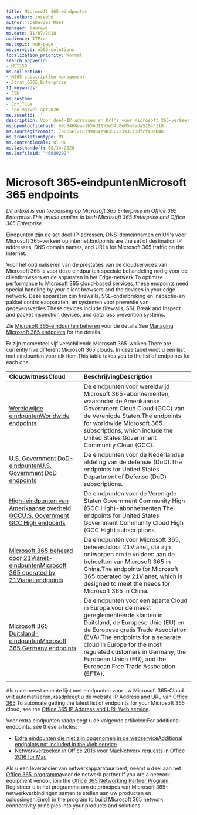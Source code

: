 ```yaml
---
title: Microsoft 365-eindpunten
ms.author: josephd
author: JoeDavies-MSFT
manager: laurawi
ms.date: 11/07/2018
audience: ITPro
ms.topic: hub-page
ms.service: o365-solutions
localization_priority: Normal
search.appverid:
- MET150
ms.collection:
- M365-subscription-management
- Strat_O365_Enterprise
f1.keywords:
- CSH
ms.custom:
- Ent_TLGs
- seo-marvel-apr2020
ms.assetid: ''
description: Voor doel-IP-adressen en Url's voor Microsoft 365-verkeer gebruikt u deze lijst met artikelen voor de Internet eindpunten van de verschillende Microsoft 365-wolken.
ms.openlocfilehash: b0d8468eaa1b56d1151e54d8e05e6ada51845118
ms.sourcegitcommit: 79065e72c0799064e9055022393113dfcf40eb4b
ms.translationtype: MT
ms.contentlocale: nl-NL
ms.lasthandoff: 08/14/2020
ms.locfileid: "46689292"
---
```

# <a name="microsoft-365-endpoints"></a><span data-ttu-id="c1fce-103">Microsoft 365-eindpunten</span><span class="sxs-lookup"><span data-stu-id="c1fce-103">Microsoft 365 endpoints</span></span>

<span data-ttu-id="c1fce-104">*Dit artikel is van toepassing op Microsoft 365 Enterprise en Office 365 Enterprise.*</span><span class="sxs-lookup"><span data-stu-id="c1fce-104">*This article applies to both Microsoft 365 Enterprise and Office 365 Enterprise.*</span></span>

<span data-ttu-id="c1fce-105">Eindpunten zijn de set doel-IP-adressen, DNS-domeinnamen en Url's voor Microsoft 365-verkeer op internet.</span><span class="sxs-lookup"><span data-stu-id="c1fce-105">Endpoints are the set of destination IP addresses, DNS domain names, and URLs for Microsoft 365 traffic on the Internet.</span></span> 

<span data-ttu-id="c1fce-106">Voor het optimaliseren van de prestaties van de cloudservices van Microsoft 365 is voor deze eindpunten speciale behandeling nodig voor de clientbrowsers en de apparaten in het Edge-netwerk.</span><span class="sxs-lookup"><span data-stu-id="c1fce-106">To optimize performance to Microsoft 365 cloud-based services, these endpoints need special handling by your client browsers and the devices in your edge network.</span></span> <span data-ttu-id="c1fce-107">Deze apparaten zijn firewalls, SSL-onderbreking en inspectie-en pakket controleapparaten, en systemen voor preventie van gegevensverlies.</span><span class="sxs-lookup"><span data-stu-id="c1fce-107">These devices include firewalls, SSL Break and Inspect and packet inspection devices, and data loss prevention systems.</span></span>

<span data-ttu-id="c1fce-108">Zie [Microsoft 365-eindpunten beheren](managing-office-365-endpoints.md) voor de details.</span><span class="sxs-lookup"><span data-stu-id="c1fce-108">See [Managing Microsoft 365 endpoints](managing-office-365-endpoints.md) for the details.</span></span>

<span data-ttu-id="c1fce-109">Er zijn momenteel vijf verschillende Microsoft 365-wolken.</span><span class="sxs-lookup"><span data-stu-id="c1fce-109">There are currently five different Microsoft 365 clouds.</span></span> <span data-ttu-id="c1fce-110">In deze tabel vindt u een lijst met eindpunten voor elk item.</span><span class="sxs-lookup"><span data-stu-id="c1fce-110">This table takes you to the list of endpoints for each one.</span></span>

| <span data-ttu-id="c1fce-111">Cloudwitness</span><span class="sxs-lookup"><span data-stu-id="c1fce-111">Cloud</span></span> | <span data-ttu-id="c1fce-112">Beschrijving</span><span class="sxs-lookup"><span data-stu-id="c1fce-112">Description</span></span> |
|:-------|:-----|
| [<span data-ttu-id="c1fce-113">Wereldwijde eindpunten</span><span class="sxs-lookup"><span data-stu-id="c1fce-113">Worldwide endpoints</span></span>](urls-and-ip-address-ranges.md) | <span data-ttu-id="c1fce-114">De eindpunten voor wereldwijd Microsoft 365-abonnementen, waaronder de Amerikaanse Government Cloud Cloud (GCC) van de Verenigde Staten.</span><span class="sxs-lookup"><span data-stu-id="c1fce-114">The endpoints for worldwide Microsoft 365 subscriptions, which include the United States Government Community Cloud (GCC).</span></span> |
| [<span data-ttu-id="c1fce-115">U.S. Government DoD-eindpunten</span><span class="sxs-lookup"><span data-stu-id="c1fce-115">U.S. Government DoD endpoints</span></span>](microsoft-365-u-s-government-dod-endpoints.md) | <span data-ttu-id="c1fce-116">De eindpunten voor de Nederlandse afdeling van de defensie (DoD).</span><span class="sxs-lookup"><span data-stu-id="c1fce-116">The endpoints for United States Department of Defense (DoD) subscriptions.</span></span> |
| [<span data-ttu-id="c1fce-117">High-eindpunten van Amerikaanse overheid GCC</span><span class="sxs-lookup"><span data-stu-id="c1fce-117">U.S. Government GCC High endpoints</span></span>](microsoft-365-u-s-government-gcc-high-endpoints.md) | <span data-ttu-id="c1fce-118">De eindpunten voor de Verenigde Staten Government Community High (GCC High)-abonnementen.</span><span class="sxs-lookup"><span data-stu-id="c1fce-118">The endpoints for United States Government Community Cloud High (GCC High) subscriptions.</span></span> |
| [<span data-ttu-id="c1fce-119">Microsoft 365 beheerd door 21Vianet-eindpunten</span><span class="sxs-lookup"><span data-stu-id="c1fce-119">Microsoft 365 operated by 21Vianet endpoints</span></span>](urls-and-ip-address-ranges-21vianet.md) | <span data-ttu-id="c1fce-120">De eindpunten voor Microsoft 365, beheerd door 21Vianet, die zijn ontworpen om te voldoen aan de behoeften van Microsoft 365 in China.</span><span class="sxs-lookup"><span data-stu-id="c1fce-120">The endpoints for Microsoft 365 operated by 21Vianet, which is designed to meet the needs for Microsoft 365 in China.</span></span> |
| [<span data-ttu-id="c1fce-121">Microsoft 365 Duitsland-eindpunten</span><span class="sxs-lookup"><span data-stu-id="c1fce-121">Microsoft 365 Germany endpoints</span></span>](microsoft-365-germany-endpoints.md) | <span data-ttu-id="c1fce-122">De eindpunten voor een aparte Cloud in Europa voor de meest gereglementeerde klanten in Duitsland, de Europese Unie (EU) en de Europese gratis Trade Association (EVA).</span><span class="sxs-lookup"><span data-stu-id="c1fce-122">The endpoints for a separate cloud in Europe for the most regulated customers in Germany, the European Union (EU), and the European Free Trade Association (EFTA).</span></span> |
|||

<span data-ttu-id="c1fce-123">Als u de meest recente lijst met eindpunten voor uw Microsoft 365-Cloud wilt automatiseren, raadpleegt u de [website IP Address and URL van Office 365](microsoft-365-ip-web-service.md).</span><span class="sxs-lookup"><span data-stu-id="c1fce-123">To automate getting the latest list of endpoints for your Microsoft 365 cloud, see the [Office 365 IP Address and URL Web service](microsoft-365-ip-web-service.md).</span></span>

<span data-ttu-id="c1fce-124">Voor extra eindpunten raadpleegt u de volgende artikelen:</span><span class="sxs-lookup"><span data-stu-id="c1fce-124">For additional endpoints, see these articles:</span></span>

- [<span data-ttu-id="c1fce-125">Extra eindpunten die niet zijn opgenomen in de webservice</span><span class="sxs-lookup"><span data-stu-id="c1fce-125">Additional endpoints not included in the Web service</span></span>](additional-office365-ip-addresses-and-urls.md)
- [<span data-ttu-id="c1fce-126">Netwerkverzoeken in Office 2016 voor Mac</span><span class="sxs-lookup"><span data-stu-id="c1fce-126">Network requests in Office 2016 for Mac</span></span>](network-requests-in-office-2016-for-mac.md)

<span data-ttu-id="c1fce-127">Als u een leverancier van netwerkapparatuur bent, neemt u deel aan het [Office 365-programma](microsoft-365-networking-partner-program.md)voor de netwerk partner.</span><span class="sxs-lookup"><span data-stu-id="c1fce-127">If you are a network equipment vendor, join the [Office 365 Networking Partner Program](microsoft-365-networking-partner-program.md).</span></span> <span data-ttu-id="c1fce-128">Registreer u in het programma om de principes van Microsoft 365-netwerkverbindingen samen te stellen aan uw producten en oplossingen.</span><span class="sxs-lookup"><span data-stu-id="c1fce-128">Enroll in the program to build Microsoft 365 network connectivity principles into your products and solutions.</span></span> 
